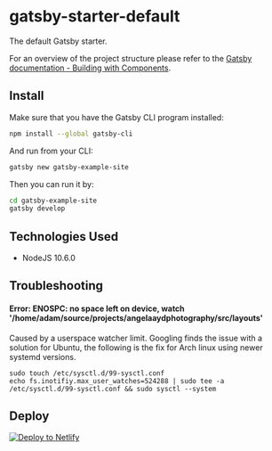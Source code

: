 # gatsby-starter-default
The default Gatsby starter.

For an overview of the project structure please refer to the [Gatsby documentation - Building with Components](https://www.gatsbyjs.org/docs/building-with-components/).

## Install

Make sure that you have the Gatsby CLI program installed:
```sh
npm install --global gatsby-cli
```

And run from your CLI:
```sh
gatsby new gatsby-example-site
```

Then you can run it by:
```sh
cd gatsby-example-site
gatsby develop
```

## Technologies Used
* NodeJS 10.6.0

## Troubleshooting

#### Error: ENOSPC: no space left on device, watch '/home/adam/source/projects/angelaaydphotography/src/layouts'

Caused by a userspace watcher limit.  Googling finds the issue with a solution for Ubuntu, the following is the fix for Arch linux using newer systemd versions.

```
sudo touch /etc/sysctl.d/99-sysctl.conf
echo fs.inotifiy.max_user_watches=524288 | sudo tee -a /etc/sysctl.d/99-sysctl.conf && sudo sysctl --system
```

## Deploy

[![Deploy to Netlify](https://www.netlify.com/img/deploy/button.svg)](https://app.netlify.com/start/deploy?repository=https://github.com/gatsbyjs/gatsby-starter-default)
